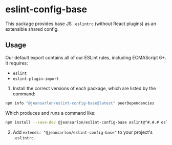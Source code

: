 # eslint-config-base

This package provides base JS `.eslintrc` (without React plugins) as an extensible shared config.

## Usage

Our default export contains all of our ESLint rules, including ECMAScript 6+. It requires:
- `eslint`
- `eslint-plugin-import`

1. Install the correct versions of each package, which are listed by the command:

  ```sh
  npm info "@jeansarlon/eslint-config-base@latest" peerDependencies
  ```

  Which produces and runs a command like:

  ```sh
  npm install --save-dev @jeansarlon/eslint-config-base eslint@^#.#.# eslint-plugin-import@^#.#.#
  ```

2. Add `extends: "@jeansarlon/eslint-config-base"` to your project's `.eslintrc`.
